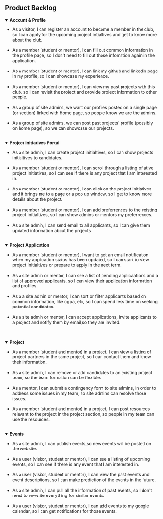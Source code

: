 ## Product Backlog

<details open>
<summary><strong>Account & Profile</strong></summary>
<ul>
    <li>As a visitor, I can register an account to become a member in the club, so I can apply for the upcoming project intialtives and get to know more about the club.</li>
    <br>
    <li>As a member (student or mentor), I can fill out common information in the profile page, so I don't need to fill out those infomation again in the application.</li>
    <br>
    <li>As a member (student or mentor), I can link my github and linkedin page in my profile, so I can showcase my experience.</li>
    <br>
    <li>As a member (student or mentor), I can view my past projects with this club, so I can revisit the project and provide project information to other people.</li>
    <br>
    <li>As a group of site admins, we want our profiles posted on a single page (or section) linked with Home page, so people know we are the admins.</li>
    <br>
    <li>As a group of site admins, we can post past projects' profile (possibly on home page), so we can showcase our projects.</li>
</ul>
</details>
<br>
<details open>
<summary><strong>Project Initiatives Portal</strong></summary>
<ul>
    <li>As a site admin, I can create project initialtives, so I can show projects initialtives to candidates.</li>
    <br>
    <li>As a member (student or mentor), I can scroll through a listing of ative project initiatives, so I can see if there is any project that I am interested in.</li>
    <br>
    <li>As a member (student or mentor), I can click on the project initiatives and it brings me to a page or a pop up window, so I get to know more details about the project.</li>
    <br>
    <li>As a member (student or mentor), I can add preferrences to the existing project initialtives, so I can show admins or mentors my preferrences.</li>
    <br>
    <li>As a site admin, I can send email to all applicants, so I can give them updated information about the projects</li>
</ul>
</details>
<br>
<details open>
<summary><strong>Project Application</strong></summary>
<ul>
    <li>As a member (student or mentor), I want to get an email notification when my application status has been updated, so I can start to view project initialtives or prepare to apply in the next term.</li>
    <br>
    <li>As a site admin or mentor, I can see a list of pending applicaations and a list of approved applicants, so I can view their application information and profiles.</li>
    <br>
    <li>As a a site admin or mentor, I can sort or filter applicants based on common information, like cgpa, etc, so I can spend less time on seeking potential candidates.</li>
    <br>
    <li>As a site admin or mentor, I can accept applications, invite applicants to a project and notify them by email,so they are invited.</li>
    <br>
</ul>
</details>
<br>
<details open>
<summary><strong>Project</strong></summary>
<ul>
    <li>As a member (student and mentor) in a project, I can view a listing of project partners in the same project, so I can contact them and know their information.</li>
    <br>
    <li>As a site admin, I can remove or add candidates to an existing project team, so the team formation can be flexible.</li>
    <br>
    <li>As a mentor, I can submit a contingency form to site admins, in order to address some issues in my team, so site admins can resolve those issues.</li>
    <br>
    <li>As a member (student and mentor) in a project, I can post resources relevant to the project in the project section, so people in my team can use the resources.</li>
</ul>
</details>
<br>
<details open>
<summary><strong>Events</strong></summary>
<ul>
    <li>As a site admin, I can publish events,so new events will be posted on the website.</li>
    <br>
    <li>As a user (visitor, student or mentor), I can see a listing of upcoming events, so I can see if there is any event that I am interested in.</li>
    <br>
    <li>As a user (visitor, student or mentor), I can view the past events and event descriptions, so I can make prediction of the events in the future.</li>
    <br>
    <li>As a site admin, I can pull all the information of past events, so I don't need to re-write everything for similar events.</li>
    <br>
    <li>As a user (visitor, student or mentor), I can add events to my google calendar, so I can get notifications for those events.</li>
    <br>
</ul>
</details>
<br>

